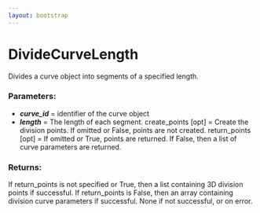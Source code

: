 ```yaml
---
layout: bootstrap
---
```


# DivideCurveLength

Divides a curve object into segments of a specified length.
        

### Parameters:

- ***curve_id*** = identifier of the curve object
- ***length*** = The length of each segment.
create_points [opt] = Create the division points. If omitted or False,
    points are not created.
return_points [opt] = If omitted or True, points are returned.
    If False, then a list of curve parameters are returned.
        

### Returns:


If return_points is not specified or True, then a list containing 3D
division points if successful.
If return_points is False, then an array containing division curve
parameters if successful.
None if not successful, or on error.
        
